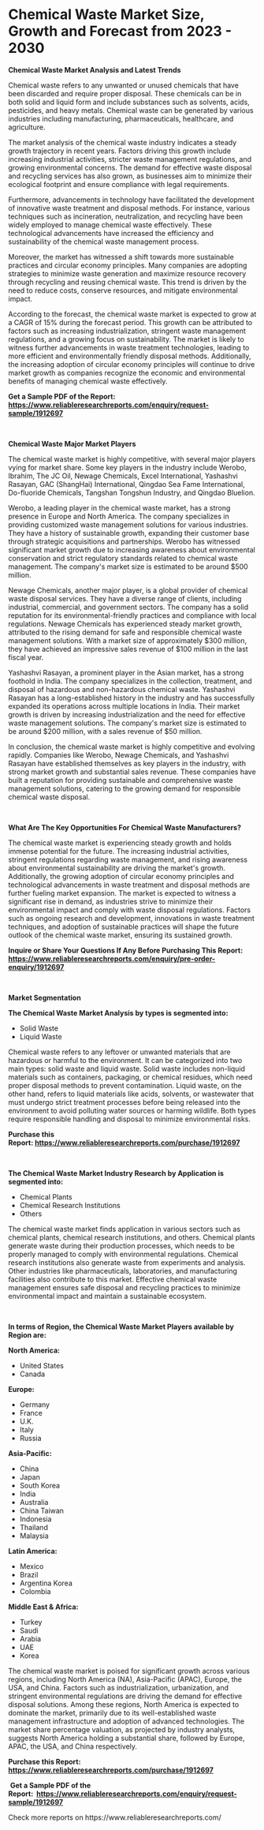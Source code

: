 <p><h1>Chemical Waste Market Size, Growth and Forecast from 2023 - 2030</h1></p><p><strong>Chemical Waste Market Analysis and Latest Trends</strong></p>
<p><p>Chemical waste refers to any unwanted or unused chemicals that have been discarded and require proper disposal. These chemicals can be in both solid and liquid form and include substances such as solvents, acids, pesticides, and heavy metals. Chemical waste can be generated by various industries including manufacturing, pharmaceuticals, healthcare, and agriculture.</p><p>The market analysis of the chemical waste industry indicates a steady growth trajectory in recent years. Factors driving this growth include increasing industrial activities, stricter waste management regulations, and growing environmental concerns. The demand for effective waste disposal and recycling services has also grown, as businesses aim to minimize their ecological footprint and ensure compliance with legal requirements.</p><p>Furthermore, advancements in technology have facilitated the development of innovative waste treatment and disposal methods. For instance, various techniques such as incineration, neutralization, and recycling have been widely employed to manage chemical waste effectively. These technological advancements have increased the efficiency and sustainability of the chemical waste management process.</p><p>Moreover, the market has witnessed a shift towards more sustainable practices and circular economy principles. Many companies are adopting strategies to minimize waste generation and maximize resource recovery through recycling and reusing chemical waste. This trend is driven by the need to reduce costs, conserve resources, and mitigate environmental impact.</p><p>According to the forecast, the chemical waste market is expected to grow at a CAGR of 15% during the forecast period. This growth can be attributed to factors such as increasing industrialization, stringent waste management regulations, and a growing focus on sustainability. The market is likely to witness further advancements in waste treatment technologies, leading to more efficient and environmentally friendly disposal methods. Additionally, the increasing adoption of circular economy principles will continue to drive market growth as companies recognize the economic and environmental benefits of managing chemical waste effectively.</p></p>
<p><strong>Get a Sample PDF of the Report:&nbsp; <a href="https://www.reliableresearchreports.com/enquiry/request-sample/1912697">https://www.reliableresearchreports.com/enquiry/request-sample/1912697</a></strong></p>
<p>&nbsp;</p>
<p><strong>Chemical Waste Major Market Players</strong></p>
<p><p>The chemical waste market is highly competitive, with several major players vying for market share. Some key players in the industry include Werobo, Ibrahim, The JC Oil, Newage Chemicals, Excel International, Yashashvi Rasayan, GAC (ShangHai) International, Qingdao Sea Fame International, Do-fluoride Chemicals, Tangshan Tongshun Industry, and Qingdao Bluelion.</p><p>Werobo, a leading player in the chemical waste market, has a strong presence in Europe and North America. The company specializes in providing customized waste management solutions for various industries. They have a history of sustainable growth, expanding their customer base through strategic acquisitions and partnerships. Werobo has witnessed significant market growth due to increasing awareness about environmental conservation and strict regulatory standards related to chemical waste management. The company's market size is estimated to be around $500 million.</p><p>Newage Chemicals, another major player, is a global provider of chemical waste disposal services. They have a diverse range of clients, including industrial, commercial, and government sectors. The company has a solid reputation for its environmental-friendly practices and compliance with local regulations. Newage Chemicals has experienced steady market growth, attributed to the rising demand for safe and responsible chemical waste management solutions. With a market size of approximately $300 million, they have achieved an impressive sales revenue of $100 million in the last fiscal year.</p><p>Yashashvi Rasayan, a prominent player in the Asian market, has a strong foothold in India. The company specializes in the collection, treatment, and disposal of hazardous and non-hazardous chemical waste. Yashashvi Rasayan has a long-established history in the industry and has successfully expanded its operations across multiple locations in India. Their market growth is driven by increasing industrialization and the need for effective waste management solutions. The company's market size is estimated to be around $200 million, with a sales revenue of $50 million.</p><p>In conclusion, the chemical waste market is highly competitive and evolving rapidly. Companies like Werobo, Newage Chemicals, and Yashashvi Rasayan have established themselves as key players in the industry, with strong market growth and substantial sales revenue. These companies have built a reputation for providing sustainable and comprehensive waste management solutions, catering to the growing demand for responsible chemical waste disposal.</p></p>
<p>&nbsp;</p>
<p><strong>What Are The Key Opportunities For Chemical Waste Manufacturers?</strong></p>
<p><p>The chemical waste market is experiencing steady growth and holds immense potential for the future. The increasing industrial activities, stringent regulations regarding waste management, and rising awareness about environmental sustainability are driving the market's growth. Additionally, the growing adoption of circular economy principles and technological advancements in waste treatment and disposal methods are further fueling market expansion. The market is expected to witness a significant rise in demand, as industries strive to minimize their environmental impact and comply with waste disposal regulations. Factors such as ongoing research and development, innovations in waste treatment techniques, and adoption of sustainable practices will shape the future outlook of the chemical waste market, ensuring its sustained growth.</p></p>
<p><strong>Inquire or Share Your Questions If Any Before Purchasing This Report: <a href="https://www.reliableresearchreports.com/enquiry/pre-order-enquiry/1912697">https://www.reliableresearchreports.com/enquiry/pre-order-enquiry/1912697</a></strong></p>
<p>&nbsp;</p>
<p><strong>Market Segmentation</strong></p>
<p><strong>The Chemical Waste Market Analysis by types is segmented into:</strong></p>
<p><ul><li>Solid Waste</li><li>Liquid Waste</li></ul></p>
<p><p>Chemical waste refers to any leftover or unwanted materials that are hazardous or harmful to the environment. It can be categorized into two main types: solid waste and liquid waste. Solid waste includes non-liquid materials such as containers, packaging, or chemical residues, which need proper disposal methods to prevent contamination. Liquid waste, on the other hand, refers to liquid materials like acids, solvents, or wastewater that must undergo strict treatment processes before being released into the environment to avoid polluting water sources or harming wildlife. Both types require responsible handling and disposal to minimize environmental risks.</p></p>
<p><strong>Purchase this Report:&nbsp;<a href="https://www.reliableresearchreports.com/purchase/1912697">https://www.reliableresearchreports.com/purchase/1912697</a></strong></p>
<p>&nbsp;</p>
<p><strong>The Chemical Waste Market Industry Research by Application is segmented into:</strong></p>
<p><ul><li>Chemical Plants</li><li>Chemical Research Institutions</li><li>Others</li></ul></p>
<p><p>The chemical waste market finds application in various sectors such as chemical plants, chemical research institutions, and others. Chemical plants generate waste during their production processes, which needs to be properly managed to comply with environmental regulations. Chemical research institutions also generate waste from experiments and analysis. Other industries like pharmaceuticals, laboratories, and manufacturing facilities also contribute to this market. Effective chemical waste management ensures safe disposal and recycling practices to minimize environmental impact and maintain a sustainable ecosystem.</p></p>
<p>&nbsp;</p>
<p><strong>In terms of Region, the Chemical Waste Market Players available by Region are:</strong></p>
<p>
    <p> <strong> North America: </strong>
        <ul>
            <li>United States</li>
            <li>Canada</li>
        </ul>
        </p> 
    <p> <strong> Europe: </strong>
        <ul>
            <li>Germany</li>
            <li>France</li>
            <li>U.K.</li>
            <li>Italy</li>
            <li>Russia</li>
        </ul>
        </p> 
    <p> <strong> Asia-Pacific: </strong>
        <ul>
            <li>China</li>
            <li>Japan</li>
            <li>South Korea</li>
            <li>India</li>
            <li>Australia</li>
            <li>China Taiwan</li>
            <li>Indonesia</li>
            <li>Thailand</li>
            <li>Malaysia</li>
        </ul>
        </p> 
    <p> <strong> Latin America: </strong>
        <ul>
            <li>Mexico</li>
            <li>Brazil</li>
            <li>Argentina Korea</li>
            <li>Colombia</li>
        </ul>
        </p> 
    <p> <strong> Middle East & Africa: </strong>
        <ul>
            <li>Turkey</li>
            <li>Saudi</li>
            <li>Arabia</li>
            <li>UAE</li>
            <li>Korea</li>
        </ul>
    </p>
    </p>
<p><p>The chemical waste market is poised for significant growth across various regions, including North America (NA), Asia-Pacific (APAC), Europe, the USA, and China. Factors such as industrialization, urbanization, and stringent environmental regulations are driving the demand for effective disposal solutions. Among these regions, North America is expected to dominate the market, primarily due to its well-established waste management infrastructure and adoption of advanced technologies. The market share percentage valuation, as projected by industry analysts, suggests North America holding a substantial share, followed by Europe, APAC, the USA, and China respectively.</p></p>
<p><strong>Purchase this Report: <a href="https://www.reliableresearchreports.com/purchase/1912697">https://www.reliableresearchreports.com/purchase/1912697</a></strong></p>
<p>&nbsp;<strong>Get a Sample PDF of the Report:&nbsp;&nbsp;<a href="https://www.reliableresearchreports.com/enquiry/request-sample/1912697">https://www.reliableresearchreports.com/enquiry/request-sample/1912697</a></strong></p>
<p><strong></strong></p>
<p>Check more reports on https://www.reliableresearchreports.com/</p>